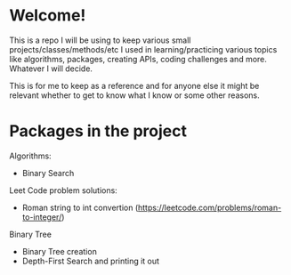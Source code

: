 # Welcome!

This is a repo I will be using to keep various small projects/classes/methods/etc I used in learning/practicing various topics like algorithms, packages, creating APIs, coding challenges and more. Whatever I will decide.

This is for me to keep as a reference and for anyone else it might be relevant whether to get to know what I know or some other reasons.

# Packages in the project

Algorithms:
- Binary Search

Leet Code problem solutions:
- Roman string to int convertion (https://leetcode.com/problems/roman-to-integer/)

Binary Tree
- Binary Tree creation
- Depth-First Search and printing it out